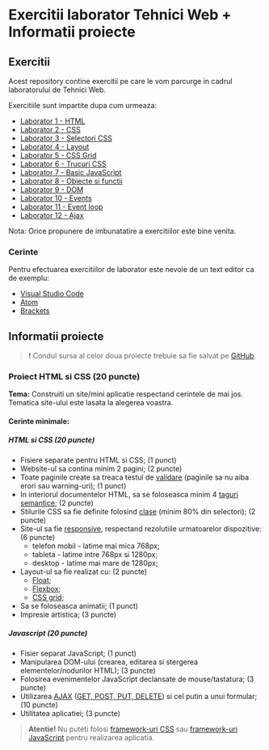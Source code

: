 # Exercitii laborator Tehnici Web + Informatii proiecte

## Exercitii

Acest repository contine exercitii pe care le vom parcurge in cadrul laboratorului de Tehnici Web.

Exercitiile sunt impartite dupa cum urmeaza:

* [Laborator 1 - HTML](doc/laborator-1)
* [Laborator 2 - CSS](doc/laborator-2)
* [Laborator 3 - Selectori CSS](doc/laborator-3)
* [Laborator 4 - Layout](doc/laborator-4)
* [Laborator 5 - CSS Grid](doc/laborator-5)
* [Laborator 6 - Trucuri CSS](doc/laborator-6)
* [Laborator 7 - Basic JavaScript](doc/laborator-7)
* [Laborator 8 - Obiecte si functii](doc/laborator-8)
* [Laborator 9 - DOM](doc/laborator-9)
* [Laborator 10 - Events](doc/laborator-10)
* [Laborator 11 - Event loop](doc/laborator-11)
* [Laborator 12 - Ajax](doc/laborator-12)

Nota: Orice propunere de imbunatatire a exercitiilor este bine venita.

### Cerinte

Pentru efectuarea exercitiilor de laborator este nevoie de un text editor ca de exemplu:

* [Visual Studio Code](https://code.visualstudio.com/Download)
* [Atom](https://atom.io)
* [Brackets](http://brackets.io/)

## Informatii proiecte
> **!** Condul sursa al celor doua proiecte trebuie sa fie salvat pe [GitHub](https://github.com/).
### Proiect HTML si CSS (20 puncte)

**Tema:** Construiti un site/mini aplicatie respectand cerintele de mai jos. Tematica site-ului este lasata la alegerea voastra.

#### Cerinte minimale:
##### HTML si CSS (20 puncte)
* Fisiere separate pentru HTML si CSS; (1 punct)
* Website-ul sa contina minim 2 pagini; (2 puncte)
* Toate paginile create sa treaca testul de [validare](http://validator.w3.org) (paginile sa nu aiba erori sau warning-uri); (1 punct)
* In interiorul documentelor HTML, sa se foloseasca minim 4 [taguri semantice](https://www.w3schools.com/html/html5_semantic_elements.asp); (2 puncte)
* Stilurile CSS sa fie definite folosind [clase](https://screwlewse.com/2010/07/dont-use-id-selectors-in-css/) (minim  80% din selectori); (2 puncte)
* Site-ul sa fie [responsive](https://www.w3schools.com/html/html_responsive.asp), respectand rezolutiile urmatoarelor dispozitive: (6 puncte)
  * telefon mobil - latime mai mica 768px;
  * tableta - latime intre 768px si 1280px;
  * desktop - latime mai mare de 1280px;
* Layout-ul sa fie realizat cu: (2 puncte)
  * [Float](https://www.w3schools.com/css/css_float.asp);
  * [Flexbox](https://css-tricks.com/snippets/css/a-guide-to-flexbox/);
  * [CSS grid](https://css-tricks.com/snippets/css/complete-guide-grid/);
* Sa se foloseasca animatii; (1 punct)
* Impresie artistica; (3 puncte)
##### Javascript (20 puncte)
* Fisier separat JavaScript; (1 punct)
* Manipularea DOM-ului (crearea, editarea si stergerea elementelor/nodurilor HTML); (3 puncte)
* Folosirea evenimentelor JavaScript declansate de mouse/tastatura; (3 puncte)
* Utilizarea [AJAX](https://www.w3schools.com/xml/ajax_intro.asp) ([GET, POST, PUT, DELETE](http://www.restapitutorial.com/lessons/httpmethods.html)) si cel putin a unui formular; (10 puncte)
* Utilitatea aplicatiei; (3 puncte)

> **Atentie!** Nu puteti folosi [framework-uri CSS](https://en.wikipedia.org/wiki/CSS_framework) sau [framework-uri JavaScript](https://en.wikipedia.org/wiki/JavaScript_framework) pentru realizarea aplicatia.




